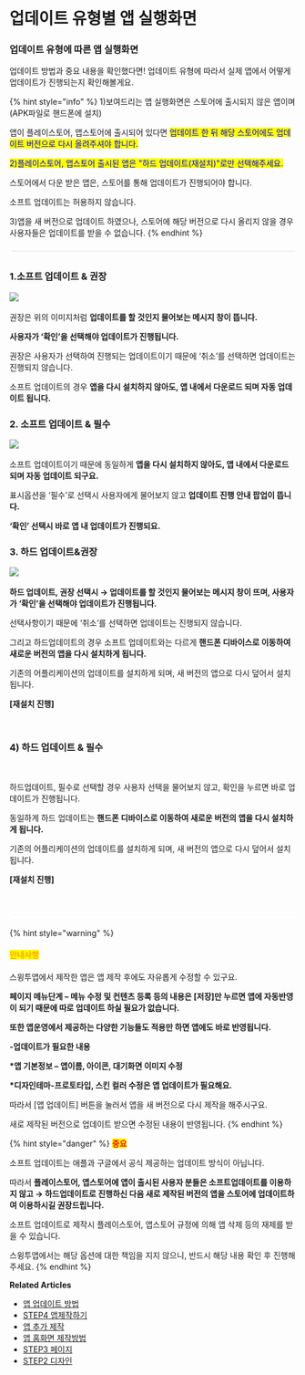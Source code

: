 # 업데이트 유형별 앱 실행화면

### **업데이트 유형에 따른 앱 실행화면**

업데이트 방법과 중요 내용을 확인했다면! 업데이트 유형에 따라서 실제 앱에서 어떻게 업데이트가 진행되는지 확인해볼게요.

{% hint style="info" %}
1\)보여드리는 앱 실행화면은 스토어에 출시되지 않은 앱이며(APK파일로 핸드폰에 설치)

앱이 플레이스토어, 앱스토어에 출시되어 있다면 <mark style="color:blue;">업데이트 한 뒤 해당 스토어에도 업데이트 버전으로 다시 올려주셔야 합니다.</mark>&#x20;

<mark style="color:blue;">2)플레이스토어, 앱스토어 출시된 앱은 "하드 업데이트(재설치)"로만 선택해주세요.</mark>&#x20;

스토어에서 다운 받은 앱은, 스토어를 통해 업데이트가 진행되어야 합니다.

소프트 업데이트는 허용하지 않습니다.&#x20;

3\)앱을 새 버전으로 업데이트 하였으나, 스토어에 해당 버전으로 다시 올리지 않을 경우 사용자들은 업데이트를 받을 수 없습니다.&#x20;
{% endhint %}



![](../../../.gitbook/assets/수평성.PNG)

### **1**.**소프트 업데이트 & 권장**

![](https://wp.swing2app.co.kr/wp-content/uploads/2022/07/%EC%95%B1%EC%97%85%EB%8D%B0%EC%9D%B4%ED%8A%B81.png)

권장은 위의 이미지처럼 **업데이트를 할 것인지 물어보는 메시지 창이 뜹니다.**

**사용자가 ‘확인’을 선택해야 업데이트가 진행됩니다.**

권장은 사용자가 선택하여 진행되는 업데이트이기 때문에 ‘취소’를 선택하면 업데이트는 진행되지 않습니다.

소프트 업데이트의 경우 **앱을 다시 설치하지 않아도, 앱 내에서 다운로드 되며 자동 업데이트 됩니다.**



### **2. 소프트 업데이트 & 필수**

![](https://wp.swing2app.co.kr/wp-content/uploads/2022/07/%EC%95%B1%EC%97%85%EB%8D%B0%EC%9D%B4%ED%8A%B82.png)

소프트 업데이트이기 때문에 동일하게 **앱을 다시 설치하지 않아도, 앱 내에서 다운로드 되며 자동 업데이트 되구요.**&#x20;

표시옵션을 ‘필수’로 선택시 사용자에게 물어보지 않고 **업데이트 진행 안내 팝업이 뜹니다.**

**‘확인’ 선택시  바로 앱 내 업데이트가 진행되요.**



### 3. **하드 업데이트&권장**

![](https://wp.swing2app.co.kr/wp-content/uploads/2022/07/%EC%95%B1%EC%97%85%EB%8D%B0%EC%9D%B4%ED%8A%B83.png)

**하드 업데이트, 권장 선택시 →  업데이트를 할 것인지 물어보는 메시지 창이 뜨며, 사용자가 ‘확인’을 선택해야 업데이트가 진행됩니다.**

선택사항이기 때문에 ‘취소’를 선택하면 업데이트는 진행되지 않습니다.

그리고 하드업데이트의 경우 소프트 업데이트와는 다르게 **핸드폰 디바이스로 이동하여 새로운 버전의 앱을 다시 설치하게 됩니다.**

기존의 어플리케이션의 업데이트를 설치하게 되며, 새 버전의 앱으로 다시 덮어서 설치됩니다.

**\[재설치 진행]**

<div align="left">

<img src="https://wp.swing2app.co.kr/wp-content/uploads/2022/07/%EB%85%B9%ED%99%94_2022_07_07_11_36_49_697.gif" alt="" width="375">

</div>

### **4) 하드 업데이트 & 필수**

<div align="left">

<img src="https://wp.swing2app.co.kr/wp-content/uploads/2022/07/%EC%95%B1%EC%97%85%EB%8D%B0%EC%9D%B4%ED%8A%B84-1.png" alt="">

</div>

하드업데이트, 필수로 선택할 경우 사용자 선택을 물어보지 않고, 확인을 누르면 바로 업데이트가 진행됩니다.

동일하게 하드 업데이트는 **핸드폰 디바이스로 이동하여 새로운 버전의 앱을 다시 설치하게 됩니다.**

기존의 어플리케이션의 업데이트를 설치하게 되며, 새 버전의 앱으로 다시 덮어서 설치됩니다.



**\[재설치 진행]**

<div align="left">

<img src="https://wp.swing2app.co.kr/wp-content/uploads/2022/07/%EB%85%B9%ED%99%94_2022_07_07_11_44_37_946.gif" alt="" width="375">

</div>

![](../../../.gitbook/assets/수평성.PNG)

{% hint style="warning" %}
#### <mark style="color:orange;">안내사항</mark>

스윙투앱에서 제작한 앱은 앱 제작 후에도 자유롭게 수정할 수 있구요.

**페이지 메뉴단계 – 메뉴 수정 및 컨텐츠 등록 등의 내용은 \[저장]만 누르면 앱에 자동반영이 되기 때문에 따로 업데이트 하실 필요가 없습니다.**

**또한 앱운영에서 제공하는 다양한 기능들도 적용만 하면 앱에도 바로 반영됩니다.**

**-업데이트가 필요한 내용**

**\*앱 기본정보 – 앱이름, 아이콘, 대기화면 이미지 수정**

**\*디자인테마-프로토타입, 스킨 컬러 수정은 앱 업데이트가 필요해요.**

따라서 \[앱 업데이트] 버튼을 눌러서 앱을 새 버전으로 다시 제작을 해주시구요.

새로 제작된 버전으로 업데이트 받으면 수정된 내용이 반영됩니다.
{% endhint %}

{% hint style="danger" %}
<mark style="color:red;">**중요**</mark>

소프트 업데이트는 애플과 구글에서 공식 제공하는 업데이트 방식이 아닙니다.

따라서 **플레이스토어, 앱스토어에 앱이 출시된 사용자 분들은 소프트업데이트를 이용하지 않고 → 하드업데이트로 진행하신 다음 새로 제작된 버전의 앱을 스토어에 업데이트하여 이용하시길 권장드립니다.**

소프트 업데이트로 제작시 플레이스토어, 앱스토어 규정에 의해 앱 삭제 등의 재제를 받을 수 있습니다.

스윙투앱에서는 해당 옵션에 대한 책임을 지지 않으니, 반드시 해당 내용 확인 후 진행해주세요.
{% endhint %}

**Related Articles**

* [앱 업데이트 방법](https://wp.swing2app.co.kr/documentation/v3manual/app-update/)
* [STEP4 앱제작하기](https://wp.swing2app.co.kr/documentation/v3manual/appcreation/)
* [앱 추가 제작](https://wp.swing2app.co.kr/documentation/v3manual/app-add/)
* [앱 홈화면 제작방법](https://wp.swing2app.co.kr/documentation/v3manual/home/)
* [STEP3 페이지](https://wp.swing2app.co.kr/documentation/v3manual/step3-page/)
* [STEP2 디자인](https://wp.swing2app.co.kr/documentation/v3manual/step2-design/)
